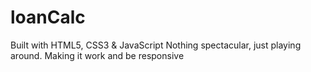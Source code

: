 # loanCalc

Built with HTML5, CSS3 & JavaScript
Nothing spectacular, just playing around. Making it work and be responsive
